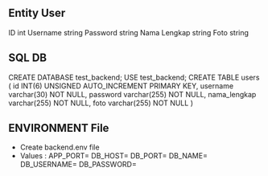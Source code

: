 ## Entity User
 ID int
 Username string 
 Password string 
 Nama Lengkap string
 Foto string
##  SQL DB 
 CREATE DATABASE test_backend;
 USE test_backend;
 CREATE TABLE users (
   id INT(6) UNSIGNED AUTO_INCREMENT PRIMARY KEY,
   username varchar(30) NOT NULL,
   password varchar(255) NOT NULL,
   nama_lengkap varchar(255) NOT NULL,
   foto varchar(255) NOT NULL
 )

 ## ENVIRONMENT File
- Create backend.env file
- Values :
APP_PORT=
DB_HOST=
DB_PORT=
DB_NAME=
DB_USERNAME=
DB_PASSWORD=
